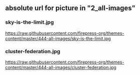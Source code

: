 ## absolute url for picture in "2_all-images"

### sky-is-the-limit.jpg
https://raw.githubusercontent.com/firepress-org/themes-content/master/444-all-images/sky-is-the-limit.jpg


### cluster-federation.jpg
https://raw.githubusercontent.com/firepress-org/themes-content/master/444-all-images/cluster-federation.jpg


